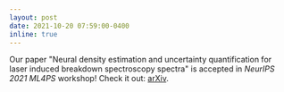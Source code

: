 ```yaml
---
layout: post
date: 2021-10-20 07:59:00-0400
inline: true
---
```


Our paper "Neural density estimation and uncertainty quantification for laser induced breakdown spectroscopy spectra" is accepted in _NeurIPS 2021 ML4PS_ workshop! Check it out: [arXiv](https://arxiv.org/abs/2108.08709).
